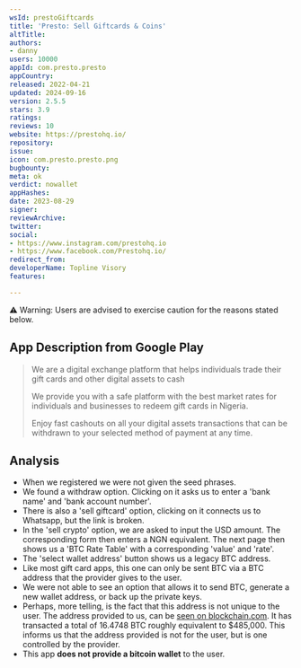 ```yaml
---
wsId: prestoGiftcards
title: 'Presto: Sell Giftcards & Coins'
altTitle: 
authors:
- danny
users: 10000
appId: com.presto.presto
appCountry: 
released: 2022-04-21
updated: 2024-09-16
version: 2.5.5
stars: 3.9
ratings: 
reviews: 10
website: https://prestohq.io/
repository: 
issue: 
icon: com.presto.presto.png
bugbounty: 
meta: ok
verdict: nowallet
appHashes: 
date: 2023-08-29
signer: 
reviewArchive: 
twitter: 
social:
- https://www.instagram.com/prestohq.io
- https://www.facebook.com/Prestohq.io/
redirect_from: 
developerName: Topline Visory
features: 

---
```


 <div class="alertBox"><div> ⚠️ Warning: Users are advised to exercise caution for the reasons stated below.
 </div> </div>

## App Description from Google Play

> We are a digital exchange platform that helps individuals trade their gift cards and other digital assets to cash
>
> We provide you with a safe platform with the best market rates for individuals and businesses to redeem gift cards in Nigeria.
>
> Enjoy fast cashouts on all your digital assets transactions that can be withdrawn to your selected method of payment at any time.

## Analysis

- When we registered we were not given the seed phrases. 
- We found a withdraw option. Clicking on it asks us to enter a 'bank name' and 'bank account number'.
- There is also a 'sell giftcard' option, clicking on it connects us to Whatsapp, but the link is broken.
- In the 'sell crypto' option, we are asked to input the USD amount. The corresponding form then enters a NGN equivalent. The next page then shows us a 'BTC Rate Table' with a corresponding 'value' and 'rate'. 
- The 'select wallet address' button shows us a legacy BTC address. 
- Like most gift card apps, this one can only be sent BTC via a BTC address that the provider gives to the user. 
- We were not able to see an option that allows it to send BTC, generate a new wallet address, or back up the private keys. 
- Perhaps, more telling, is the fact that this address is not unique to the user. The address provided to us, can be [seen on blockchain.com](https://www.blockchain.com/explorer/addresses/btc/16mH9W3BwddyWMypDuTh5isB71MjVc5T6u). It has transacted a total of 16.4748 BTC roughly equivalent to $485,000. This informs us that the address provided is not for the user, but is one controlled by the provider.
- This app **does not provide a bitcoin wallet** to the user.

